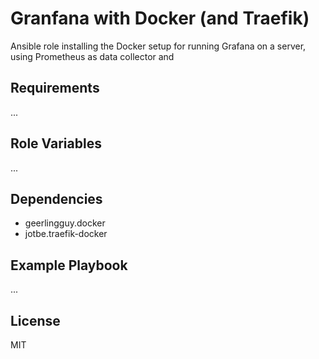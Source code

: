 Granfana with Docker (and Traefik)
=========

Ansible role installing the Docker setup for running Grafana on a server, using Prometheus as data collector and 

Requirements
------------

...

Role Variables
--------------

...

Dependencies
------------

- geerlingguy.docker
- jotbe.traefik-docker


Example Playbook
----------------

...

License
-------

MIT

